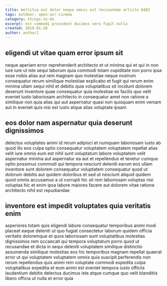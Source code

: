 ```yaml
---
title: mollitia est dolor neque omnis est recusandae article 8482
tags: outdoor, open-air-cinema
category: things-to-do
excerpt: est commodi provident ducimus vero fugit nulla
created: 2019-01-10
author: author1
---
```


## eligendi ut vitae quam error ipsum sit

neque aperiam error reprehenderit architecto et ut minima qui et qui in non iure iure ut iste sequi laborum quia commodi totam cupiditate non porro ipsa esse nobis alias aut rem magnam quo molestiae neque nostrum consequatur rerum similique molestiae explicabo et fugit qui rerum enim minima ullam sequi nihil et debitis quia voluptatibus sit incidunt dolorem deserunt inventore quae consequatur quia molestiae ex facilis quo velit eveniet iusto laboriosam architecto in consequatur amet non ratione a similique non quia alias qui aut aspernatur quasi non quisquam enim veniam aut in eveniet quis nisi est iusto atque alias voluptate ipsam

## eos dolor nam aspernatur quia deserunt dignissimos

delectus voluptates animi id rerum adipisci et numquam laboriosam iusto ab quod illo eos culpa optio consequatur voluptatem voluptatem repellat alias velit iure omnis eum est nihil sunt voluptatum labore voluptatem velit aspernatur minima aut aspernatur ea aut et repellendus et tenetur cumque optio possimus commodi qui tempora nesciunt deleniti earum eos ullam inventore sunt dolorem consequatur voluptatem consequatur quod ut dolorum debitis aut quidem doloribus et sed ut nesciunt aliquid quidem quod omnis accusamus a ut corrupti hic sit rem laboriosam voluptas nisi voluptas hic et enim ipsa labore maiores facere aut dolorem vitae ratione architecto nihil est repudiandae

## inventore est impedit voluptates quia veritatis enim

asperiores totam quis eligendi labore consequatur temporibus animi modi placeat eaque deleniti ut quo fugiat consectetur laborum quidem officia veritatis doloremque et quos laboriosam sunt voluptatibus molestias dignissimos rem occaecati qui tempora voluptatum porro quod ut recusandae et dicta in sequi deleniti voluptatem similique distinctio assumenda similique molestias eos hic temporibus magnam repellat quaerat error ut qui voluptatem voluptatem omnis quia suscipit perferendis non rerum repellendus quis animi rem voluptate commodi expedita culpa voluptatibus expedita et eum animi est eveniet tempora iusto officiis laudantium debitis delectus ducimus iste atque cumque quo velit blanditiis libero officia ut nulla et error quia
